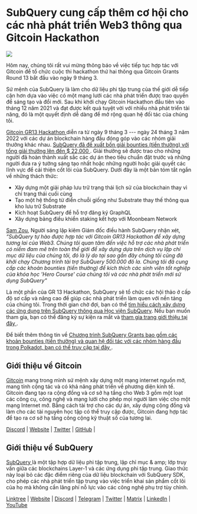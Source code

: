 # SubQuery cung cấp thêm cơ hội cho các nhà phát triển Web3 thông qua Gitcoin Hackathon

![](https://miro.medium.com/max/1400/0*LdQoekBCsctSL0Po)

Hôm nay, chúng tôi rất vui mừng thông báo về việc tiếp tục hợp tác với Gitcoin để tổ chức cuộc thi hackathon thứ hai thông qua Gitcoin Grants Round 13 bắt đầu vào ngày 9 tháng 3.

Sứ mệnh của SubQuery là làm cho dữ liệu phi tập trung của thế giới dễ tiếp cận hơn dựa vào việc có một mạng lưới các nhà phát triển được trao quyền để sáng tạo và đổi mới. Sau khi khởi chạy Gitcoin Hackathon đầu tiên vào tháng 12 năm 2021 và đạt được kết quả tuyệt vời với nhiều nhà phát triển tài năng, đó là một quyết định dễ dàng để mở rộng quan hệ đối tác của chúng tôi.

[ Gitcoin GR13 Hackathon ](https://gitcoin.co/hackathon/gr13/onboard) diễn ra từ ngày 9 tháng 3 --- ngày 24 tháng 3 năm 2022 với các dự án blockchain hàng đầu đóng góp vào các nhóm giải thưởng khác nhau. [ SubQuery đã đề xuất bốn giải bounties (tiền thưởng) với tổng giải thưởng lên đến $ 22,000 ](https://gitcoin.co/hackathon/gr13/?org=subquery). Giải thưởng sẽ được trao cho những người đã hoàn thành xuất sắc các dự án theo tiêu chuẩn đặt trước và những người đưa ra ý tưởng sáng tạo nhất hoặc những người hoặc giải quyết các lĩnh vực để cải thiện cốt lõi của SubQuery. Dưới đây là một bản tóm tắt ngắn về những thách thức:

- Xây dựng một giải pháp lưu trữ trạng thái lịch sử của blockchain thay vì chỉ trạng thái cuối cùng
- Tạo một hệ thống từ điển chuỗi giống như Substrate thay thế thông qua kho lưu trữ Substrate
- Kích hoạt SubQuery để hỗ trợ đăng ký GraphQL
- Xây dựng bảng điều khiển staking kết hợp với Moonbeam Network

[Sam Zou](https://twitter.com/zoujialiu), Người sáng lập kiêm Giám đốc điều hành SubQuery nhận xét, _“SubQuery tự hào được hợp tác với Gitcoin GR13 Hackathon để xây dựng tương lai của Web3. Chúng tôi quan tâm đến việc hỗ trợ các nhà phát triển có niềm đam mê trên toàn thế giới để xây dựng dựa trên dịch vụ lập chỉ mục dữ liệu của chúng tôi, đó là lý do tại sao gần đây chúng tôi cũng đã khởi chạy Chương trình tài trợ SubQuery 500.000 đô la. Chúng tôi đã cung cấp các khoản bounties (tiền thưởng) để kích thích các sinh viên tốt nghiệp của khóa học 'Hero Course' của chúng tôi và các nhà phát triển mới sử dụng SubQuery"_

Là một phần của GR 13 Hackathon, SubQuery sẽ tổ chức các hội thảo ở cấp độ sơ cấp và nâng cao để giúp các nhà phát triển làm quen với nền tảng của chúng tôi. Trong thời gian chờ đợi, bạn có thể [tìm hiểu cách xây dựng các ứng dụng trên SubQuery thông qua Học viện SubQuery](https://subquery.coassemble.com/unlock/dOKZW6O#/). Nếu bạn muốn tham gia, bạn có thể đăng ký sự kiện ra mắt và [ tham gia trang giới thiệu tại đây ](https://gitcoin.co/hackathon/gr13/onboard).

Để biết thêm thông tin về [ Chương trình SubQuery Grants bao gồm các khoản bounties (tiền thưởng) và quan hệ đối tác với các nhóm hàng đầu trong Polkadot, bạn có thể truy cập tại đây ](https://subquery.network/grants).

## Giới thiệu về Gitcoin

[Gitcoin](http://www.gitcoin.co) mang trong mình sứ mệnh xây dựng một mạng internet nguồn mở, mang tính cộng tác và có khả năng phát triển về phương diện kinh tế. Gitcoin đang tạo ra cộng đồng và cơ sở hạ tầng cho Web 3 gồm một loạt các công cụ, công nghệ và mạng lưới cho phép mọi người làm việc cho một mạng Internet mở. Bằng cách tài trợ cho các dự án, xây dựng cộng đồng và làm cho các tài nguyên học tập có thể truy cập được, Gitcoin đang hợp tác để tạo ra cơ sở hạ tầng công cộng kỹ thuật số của tương lai.

[Discord](https://discord.gg/6PZUM3cFpz) | [Website](http://www.gitcoin.co) | [Twitter](https://twitter.com/gitcoin) | [GitHub](https://github.com/gitcoinco/) |

## Giới thiệu về SubQuery

[ SubQuery ](https://subquery.network) là một tập hợp dữ liệu phi tập trung, lập chỉ mục & amp; lớp truy vấn giữa các blockchains Layer-1 và các ứng dụng phi tập trung. Giao thức này loại bỏ các đặc điểm riêng của dữ liệu blockchain với SubQuery SDK, cho phép các nhà phát triển tập trung vào việc triển khai sản phẩm cốt lõi của họ mà không cần lãng phí nỗ lực vào các công nghệ phụ trợ tùy chỉnh.

​​[Linktree](https://linktr.ee/subquerynetwork) | [Website](https://subquery.network/) | [Discord](https://discord.com/invite/78zg8aBSMG) | [Telegram](https://t.me/subquerynetwork) | [Twitter](https://twitter.com/subquerynetwork) | [Matrix](https://matrix.to/#/#subquery:matrix.org) | [LinkedIn](https://www.linkedin.com/company/subquery) | [YouTube](https://www.youtube.com/channel/UCi1a6NUUjegcLHDFLr7CqLw)
